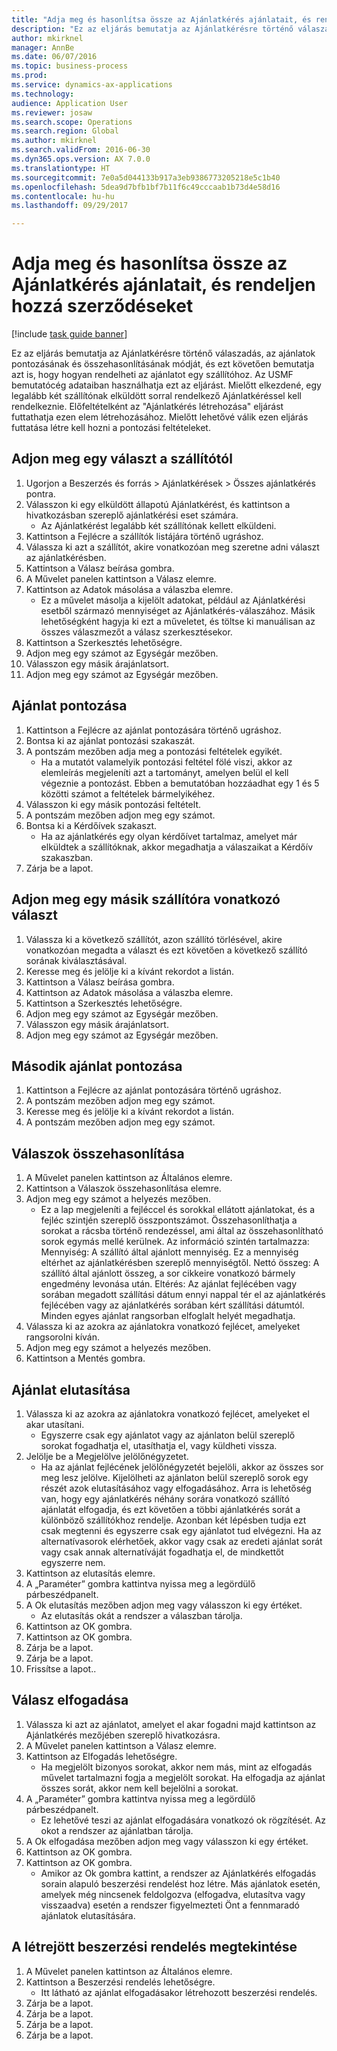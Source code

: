 ```yaml
--- 
title: "Adja meg és hasonlítsa össze az Ajánlatkérés ajánlatait, és rendeljen hozzá szerződéseket"
description: "Ez az eljárás bemutatja az Ajánlatkérésre történő válaszadás, az ajánlatok pontozásának és összehasonlításának módját, és ezt követően bemutatja azt is, hogy hogyan rendelheti az ajánlatot egy szállítóhoz."
author: mkirknel
manager: AnnBe
ms.date: 06/07/2016
ms.topic: business-process
ms.prod: 
ms.service: dynamics-ax-applications
ms.technology: 
audience: Application User
ms.reviewer: josaw
ms.search.scope: Operations
ms.search.region: Global
ms.author: mkirknel
ms.search.validFrom: 2016-06-30
ms.dyn365.ops.version: AX 7.0.0
ms.translationtype: HT
ms.sourcegitcommit: 7e0a5d044133b917a3eb9386773205218e5c1b40
ms.openlocfilehash: 5dea9d7bfb1bf7b11f6c49cccaab1b73d4e58d16
ms.contentlocale: hu-hu
ms.lasthandoff: 09/29/2017

---
```

# <a name="enter-and-compare-rfq-bids-and-award-contracts"></a>Adja meg és hasonlítsa össze az Ajánlatkérés ajánlatait, és rendeljen hozzá szerződéseket

[!include [task guide banner](../../includes/task-guide-banner.md)]

Ez az eljárás bemutatja az Ajánlatkérésre történő válaszadás, az ajánlatok pontozásának és összehasonlításának módját, és ezt követően bemutatja azt is, hogy hogyan rendelheti az ajánlatot egy szállítóhoz. Az USMF bemutatócég adataiban használhatja ezt az eljárást. Mielőtt elkezdené, egy legalább két szállítónak elküldött sorral rendelkező Ajánlatkéréssel kell rendelkeznie. Előfeltételként az "Ajánlatkérés létrehozása" eljárást futtathatja ezen elem létrehozásához. Mielőtt lehetővé válik ezen eljárás futtatása létre kell hozni a pontozási feltételeket.


## <a name="enter-a-reply-from-a-vendor"></a>Adjon meg egy választ a szállítótól
1. Ugorjon a Beszerzés és forrás > Ajánlatkérések > Összes ajánlatkérés pontra.
2. Válasszon ki egy elküldött állapotú Ajánlatkérést, és kattintson a hivatkozásban szereplő ajánlatkérési eset számára.
    * Az Ajánlatkérést legalább két szállítónak kellett elküldeni.  
3. Kattintson a Fejlécre a szállítók listájára történő ugráshoz.
4. Válassza ki azt a szállítót, akire vonatkozóan meg szeretne adni választ az ajánlatkérésben.
5. Kattintson a Válasz beírása gombra.
6. A Művelet panelen kattintson a Válasz elemre.
7. Kattintson az Adatok másolása a válaszba elemre.
    * Ez a művelet másolja a kijelölt adatokat, például az Ajánlatkérési esetből származó mennyiséget az Ajánlatkérés-válaszához. Másik lehetőségként hagyja ki ezt a műveletet, és töltse ki manuálisan az összes válaszmezőt a válasz szerkesztésekor.  
8. Kattintson a Szerkesztés lehetőségre.
9. Adjon meg egy számot az Egységár mezőben.
10. Válasszon egy másik árajánlatsort.
11. Adjon meg egy számot az Egységár mezőben.

## <a name="score-the-bid"></a>Ajánlat pontozása
1. Kattintson a Fejlécre az ajánlat pontozására történő ugráshoz.
2. Bontsa ki az ajánlat pontozási szakaszát.
3. A pontszám mezőben adja meg a pontozási feltételek egyikét.
    * Ha a mutatót valamelyik pontozási feltétel fölé viszi, akkor az elemleírás megjeleníti azt a tartományt, amelyen belül el kell végeznie a pontozást. Ebben a bemutatóban hozzáadhat egy 1 és 5 közötti számot a feltételek bármelyikéhez.  
4. Válasszon ki egy másik pontozási feltételt.
5. A pontszám mezőben adjon meg egy számot.
6. Bontsa ki a Kérdőívek szakaszt.
    * Ha az ajánlatkérés egy olyan kérdőívet tartalmaz, amelyet már elküldtek a szállítóknak, akkor megadhatja a válaszaikat a Kérdőív szakaszban.  
7. Zárja be a lapot.

## <a name="enter-a-reply-for-another-vendor"></a>Adjon meg egy másik szállítóra vonatkozó választ
1. Válassza ki a következő szállítót, azon szállító törlésével, akire vonatkozóan megadta a választ és ezt követően a következő szállító sorának kiválasztásával.
2. Keresse meg és jelölje ki a kívánt rekordot a listán.
3. Kattintson a Válasz beírása gombra.
4. Kattintson az Adatok másolása a válaszba elemre.
5. Kattintson a Szerkesztés lehetőségre.
6. Adjon meg egy számot az Egységár mezőben.
7. Válasszon egy másik árajánlatsort.
8. Adjon meg egy számot az Egységár mezőben.

## <a name="score-the-second-bid"></a>Második ajánlat pontozása
1. Kattintson a Fejlécre az ajánlat pontozására történő ugráshoz.
2. A pontszám mezőben adjon meg egy számot.
3. Keresse meg és jelölje ki a kívánt rekordot a listán.
4. A pontszám mezőben adjon meg egy számot.

## <a name="compare-the-replies"></a>Válaszok összehasonlítása
1. A Művelet panelen kattintson az Általános elemre.
2. Kattintson a Válaszok összehasonlítása elemre.
3. Adjon meg egy számot a helyezés mezőben.
    * Ez a lap megjeleníti a fejléccel és sorokkal ellátott ajánlatokat, és a fejléc szintjén szereplő összpontszámot. Összehasonlíthatja a sorokat a rácsba történő rendezéssel, ami által az összehasonlítható sorok egymás mellé kerülnek. Az információ szintén tartalmazza: Mennyiség: A szállító által ajánlott mennyiség. Ez a mennyiség eltérhet az ajánlatkérésben szereplő mennyiségtől.   Nettó összeg: A szállító által ajánlott összeg, a sor cikkeire vonatkozó bármely engedmény levonása után.   Eltérés: Az ajánlat fejlécében vagy sorában megadott szállítási dátum ennyi nappal tér el az ajánlatkérés fejlécében vagy az ajánlatkérés sorában kért szállítási dátumtól.   Minden egyes ajánlat rangsorban elfoglalt helyét megadhatja.  
4. Válassza ki az azokra az ajánlatokra vonatkozó fejlécet, amelyeket rangsorolni kíván.
5. Adjon meg egy számot a helyezés mezőben.
6. Kattintson a Mentés gombra.

## <a name="reject-a-bid"></a>Ajánlat elutasítása
1. Válassza ki az azokra az ajánlatokra vonatkozó fejlécet, amelyeket el akar utasítani.
    * Egyszerre csak egy ajánlatot vagy az ajánlaton belül szereplő sorokat fogadhatja el, utasíthatja el, vagy küldheti vissza.  
2. Jelölje be a Megjelölve jelölőnégyzetet.
    * Ha az ajánlat fejlécének jelölőnégyzetét bejelöli, akkor az összes sor meg lesz jelölve. Kijelölheti az ajánlaton belül szereplő sorok egy részét azok elutasításához vagy elfogadásához. Arra is lehetőség van, hogy egy ajánlatkérés néhány sorára vonatkozó szállító ajánlatát elfogadja, és ezt követően a többi ajánlatkérés sorát a különböző szállítókhoz rendelje. Azonban két lépésben tudja ezt csak megtenni és egyszerre csak egy ajánlatot tud elvégezni. Ha az alternatívasorok elérhetőek, akkor vagy csak az eredeti ajánlat sorát vagy csak annak alternatíváját fogadhatja el, de mindkettőt egyszerre nem.  
3. Kattintson az elutasítás elemre.
4. A „Paraméter” gombra kattintva nyissa meg a legördülő párbeszédpanelt.
5. A Ok elutasítás mezőben adjon meg vagy válasszon ki egy értéket.
    * Az elutasítás okát a rendszer a válaszban tárolja.  
6. Kattintson az OK gombra.
7. Kattintson az OK gombra.
8. Zárja be a lapot.
9. Zárja be a lapot.
10. Frissítse a lapot..

## <a name="accept-a-bid"></a>Válasz elfogadása
1. Válassza ki azt az ajánlatot, amelyet el akar fogadni majd kattintson az Ajánlatkérés mezőjében szereplő hivatkozásra.
2. A Művelet panelen kattintson a Válasz elemre.
3. Kattintson az Elfogadás lehetőségre.
    * Ha megjelölt bizonyos sorokat, akkor nem más, mint az elfogadás művelet tartalmazni fogja a megjelölt sorokat. Ha elfogadja az ajánlat összes sorát, akkor nem kell bejelölni a sorokat.  
4. A „Paraméter” gombra kattintva nyissa meg a legördülő párbeszédpanelt.
    * Ez lehetővé teszi az ajánlat elfogadására vonatkozó ok rögzítését. Az okot a rendszer az ajánlatban tárolja.  
5. A Ok elfogadása mezőben adjon meg vagy válasszon ki egy értéket.
6. Kattintson az OK gombra.
7. Kattintson az OK gombra.
    * Amikor az Ok gombra kattint, a rendszer az Ajánlatkérés elfogadás sorain alapuló beszerzési rendelést hoz létre. Más ajánlatok esetén, amelyek még nincsenek feldolgozva (elfogadva, elutasítva vagy visszaadva) esetén a rendszer figyelmezteti Önt a fennmaradó ajánlatok elutasítására.  

## <a name="view-the-purchase-order-thats-been-generated"></a>A létrejött beszerzési rendelés megtekintése
1. A Művelet panelen kattintson az Általános elemre.
2. Kattintson a Beszerzési rendelés lehetőségre.
    * Itt látható az ajánlat elfogadásakor létrehozott beszerzési rendelés.  
3. Zárja be a lapot.
4. Zárja be a lapot.
5. Zárja be a lapot.
6. Zárja be a lapot.


